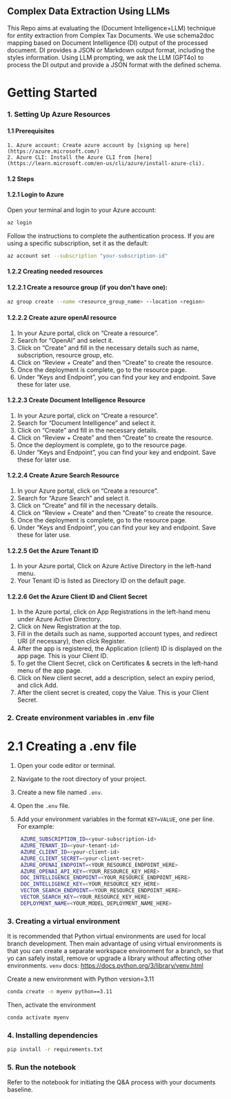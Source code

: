 ## Complex Data Extraction Using LLMs
This Repo aims at evaluating the (Document Intelligence+LLM) technique for entity extraction from Complex Tax Documents. We use schema2doc mapping based on Document Intelligence (DI) output of the processed document. DI provides a JSON or Markdown output format, including the styles information. Using LLM prompting, we ask the LLM (GPT4o) to process the DI output and provide a JSON format with the defined schema.

# Getting Started

### **1. Setting Up Azure Resources**
#### 1.1 Prerequisites
    1. Azure account: Create azure account by [signing up here](https://azure.microsoft.com/)
    2. Azure CLI: Install the Azure CLI from [here](https://learn.microsoft.com/en-us/cli/azure/install-azure-cli).

#### **1.2 Steps**
#### 1.2.1 Login to Azure
Open your terminal and login to your Azure account:
```bash
az login
```
Follow the instructions to complete the authentication process. If you are using a specific subscription, set it as the default:
```bash
az account set --subscription "your-subscription-id"
```

#### 1.2.2 Creating needed resources
#### 1.2.2.1 Create a resource group (if you don't have one):
``` bash
az group create --name <resource_group_name> --location <region>
```
#### 1.2.2.2 Create azure openAI resource
1. In your Azure portal, click on “Create a resource”.
2. Search for “OpenAI” and select it.
3. Click on “Create” and fill in the necessary details such as name, subscription, resource group, etc.
4. Click on “Review + Create” and then “Create” to create the resource.
5. Once the deployment is complete, go to the resource page.
6. Under “Keys and Endpoint”, you can find your key and endpoint. Save these for later use.

#### 1.2.2.3 Create Document Intelligence Resource
1. In your Azure portal, click on “Create a resource”.
2. Search for “Document Intelligence” and select it.
3. Click on “Create” and fill in the necessary details.
4. Click on “Review + Create” and then “Create” to create the resource.
5. Once the deployment is complete, go to the resource page.
6. Under “Keys and Endpoint”, you can find your key and endpoint. Save these for later use.

#### 1.2.2.4 Create Azure Search Resource
1. In your Azure portal, click on “Create a resource”.
2. Search for “Azure Search” and select it.
3. Click on “Create” and fill in the necessary details.
4. Click on “Review + Create” and then “Create” to create the resource.
5. Once the deployment is complete, go to the resource page.
6. Under “Keys and Endpoint”, you can find your key and endpoint. Save these for later use.

#### 1.2.2.5 Get the Azure Tenant ID
1. In your Azure portal, Click on Azure Active Directory in the left-hand menu.
3. Your Tenant ID is listed as Directory ID on the default page.

#### 1.2.2.6 Get the Azure Client ID and Client Secret
1. In the Azure portal, click on App Registrations in the left-hand menu under Azure Active Directory.
3. Click on New Registration at the top.
5. Fill in the details such as name, supported account types, and redirect URI (if necessary), then click Register.
7. After the app is registered, the Application (client) ID is displayed on the app page. This is your Client ID.
9. To get the Client Secret, click on Certificates & secrets in the left-hand menu of the app page.
11. Click on New client secret, add a description, select an expiry period, and click Add.
13. After the client secret is created, copy the Value. This is your Client Secret.

### **2. Create environment variables in .env file**
# 2.1 Creating a .env file
1. Open your code editor or terminal.
2. Navigate to the root directory of your project.
3. Create a new file named `.env`.
4. Open the `.env` file.
5. Add your environment variables in the format `KEY=VALUE`, one per line. For example:

   ```bash
    AZURE_SUBSCRIPTION_ID=<your-subscription-id>
    AZURE_TENANT_ID=<your-tenant-id>
    AZURE_CLIENT_ID=<your-client-id>
    AZURE_CLIENT_SECRET=<your-client-secret>
    AZURE_OPENAI_ENDPOINT=<YOUR_RESOURCE_ENDPOINT_HERE>
    AZURE_OPENAI_API_KEY=<YOUR_RESOURCE_KEY_HERE>
    DOC_INTELLIGENCE_ENDPOINT=<YOUR_RESOURCE_ENDPOINT_HERE>
    DOC_INTELLIGENCE_KEY=<YOUR_RESOURCE_KEY_HERE>
    VECTOR_SEARCH_ENDPOINT=<YOUR_RESOURCE_ENDPOINT_HERE>
    VECTOR_SEARCH_KEY=<YOUR_RESOURCE_KEY_HERE>
    DEPLOYMENT_NAME=<YOUR_MODEL_DEPLOYMENT_NAME_HERE>

   ```

### **3. Creating a virtual environment**
It is recommended that Python virtual environments are used for local branch development.
Then main advantage of using virtual environments is that you can create a separate workspace environment for a branch, so that yo can safely install, remove or upgrade a library without affecting other environments.
`venv` docs: https://docs.python.org/3/library/venv.html

Create a new environment with Python version=3.11
``` bash
conda create -n myenv python==3.11
```
Then, activate the environment
```bash
conda activate myenv
```

### 4. Installing dependencies
```bash
pip install -r requirements.txt
```

### 5. Run the notebook
Refer to the notebook for initiating the Q&A process with your documents baseline.
